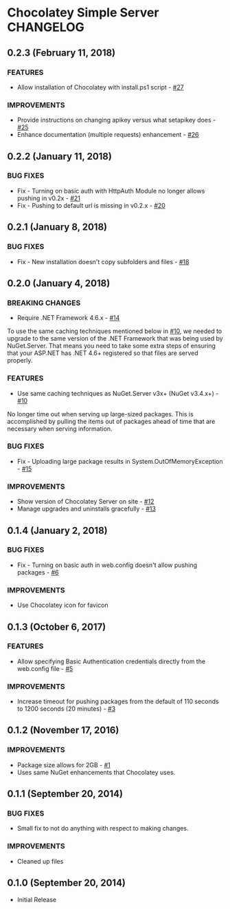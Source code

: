 # Chocolatey Simple Server CHANGELOG

## 0.2.3 (February 11, 2018)
### FEATURES
 * Allow installation of Chocolatey with install.ps1 script - [#27](https://github.com/chocolatey/simple-server/issues/27)

### IMPROVEMENTS
 * Provide instructions on changing apikey versus what setapikey does - [#25](https://github.com/chocolatey/simple-server/issues/25)
 * Enhance documentation (multiple requests) enhancement - [#26](https://github.com/chocolatey/simple-server/issues/26)


## 0.2.2 (January 11, 2018)
### BUG FIXES
 * Fix - Turning on basic auth with HttpAuth Module no longer allows pushing in v0.2x - [#21](https://github.com/chocolatey/simple-server/issues/21)
 * Fix - Pushing to default url is missing in v0.2.x - [#20](https://github.com/chocolatey/simple-server/issues/20)


## 0.2.1 (January 8, 2018)
### BUG FIXES
 * Fix - New installation doesn't copy subfolders and files - [#18](https://github.com/chocolatey/simple-server/issues/18)


## 0.2.0 (January 4, 2018)
### BREAKING CHANGES
 * Require .NET Framework 4.6.x - [#14](https://github.com/chocolatey/simple-server/issues/14)

To use the same caching techniques mentioned below in [#10](https://github.com/chocolatey/simple-server/issues/10), we needed to upgrade to the same version of the .NET Framework that was being used by NuGet.Server. That means you need to take some extra steps of ensuring that your ASP.NET has .NET 4.6+ registered so that files are served properly.

### FEATURES
 * Use same caching techniques as NuGet.Server v3x+ (NuGet v3.4.x+) - [#10](https://github.com/chocolatey/simple-server/issues/10)

No longer time out when serving up large-sized packages. This is accomplished by pulling the items out of packages ahead of time that are necessary when serving information.

### BUG FIXES
 * Fix - Uploading large package results in System.OutOfMemoryException - [#15](https://github.com/chocolatey/simple-server/issues/15)

### IMPROVEMENTS
 * Show version of Chocolatey Server on site - [#12](https://github.com/chocolatey/simple-server/issues/12)
 * Manage upgrades and uninstalls gracefully - [#13](https://github.com/chocolatey/simple-server/issues/13)


## 0.1.4 (January 2, 2018)
### BUG FIXES
 * Fix - Turning on basic auth in web.config doesn't allow pushing packages - [#6](https://github.com/chocolatey/simple-server/issues/6)

### IMPROVEMENTS
 * Use Chocolatey icon for favicon


## 0.1.3 (October 6, 2017)
### FEATURES
 * Allow specifying Basic Authentication credentials directly from the web.config file - [#5](https://github.com/chocolatey/simple-server/issues/5)

### IMPROVEMENTS
 * Increase timeout for pushing packages from the default of 110 seconds to 1200
seconds (20 minutes) - [#3](https://github.com/chocolatey/simple-server/issues/3)


## 0.1.2 (November 17, 2016)
### IMPROVEMENTS
 * Package size allows for 2GB - [#1](https://github.com/chocolatey/simple-server/issues/1)
 * Uses same NuGet enhancements that Chocolatey uses.


## 0.1.1 (September 20, 2014)
### BUG FIXES
 * Small fix to not do anything with respect to making changes.

### IMPROVEMENTS
 * Cleaned up files


## 0.1.0 (September 20, 2014)
 * Initial Release
